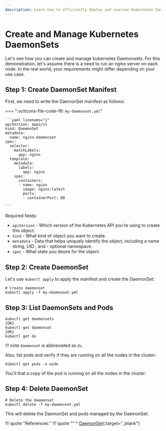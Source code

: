 ```yaml
---
description: Learn how to efficiently deploy and oversee Kubernetes DaemonSets. Master pod distribution across your cluster nodes with our comprehensive guide on creating and managing DaemonSets.
---
```


# Create and Manage Kubernetes DaemonSets

Let's see how you can create and manage kubernetes Daemonsets. For this demonstration, let's assume there is a need to run an nginx server on each node. In the real world, your requirements might differ depending on your use case.


## Step 1: Create DaemonSet Manifest

First, we need to write the DaemonSet manifest as follows:

=== ":octicons-file-code-16: `my-daemonset.yml`"

    ```yaml linenums="1"
    apiVersion: apps/v1
    kind: DaemonSet
    metadata:
      name: nginx-daemonset
    spec:
      selector:
        matchLabels:
          app: nginx
      template:
        metadata:
          labels:
            app: nginx
        spec:
          containers:
          - name: nginx
            image: nginx:latest
            ports:
            - containerPort: 80

    ```

Required fields:

- `apiVersion` - Which version of the Kubernetes API you're using to create this object.
- `kind` - What kind of object you want to create.
- `metadata` - Data that helps uniquely identify the object, including a name string, UID , and - optional namespace.
- `spec` - What state you desire for the object.


## Step 2: Create DaemonSet

Let's use `kubectl apply` to apply the manifest and create the DaemonSet:

```
# Create daemonset
kubectl apply -f my-daemonset.yml
```

## Step 3: List DaemonSets and Pods

```
kubectl get daemonsets
{OR}
kubectl get daemonset
{OR}
kubectl get ds
```

!!! note
    `daemonset` is abbreviated as `ds`.

Also, list pods and verify if they are running on all the nodes in the cluster:

```
kubectl get pods -o wide
```

You'll that a copy of the pod is running on all the nodes in the cluster.


## Step 4: Delete DaemonSet

```
# Delete the daemonset
kubectl delete -f my-daemonset.yml
```

This will delete the DaemonSet and pods managed by the DaemonSet.



!!! quote "References:"
    !!! quote ""
        * [DaemonSet]{:target="_blank"}



<!-- Hyperlinks -->
[DaemonSet]: https://kubernetes.io/docs/concepts/workloads/controllers/daemonset/